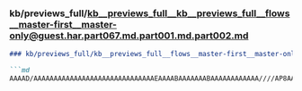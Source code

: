 ### kb/previews_full/kb__previews_full__kb__previews_full__flows__master-first__master-only@guest.har.part067.md.part001.md.part002.md

```md
### kb/previews_full/kb__previews_full__flows__master-first__master-only@guest.har.part067.md.part001.md (part 002)

```md
AAAAD/AAAAAAAAAAAAAAAAAAAAAAAAAAAAAAEAAAABAAAAAAABAAAAAAAAAAAA////AP8AAAAAAAAAAAAAAAAAAAAAAAA
```

```

```

